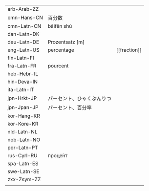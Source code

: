 | | | |
|-|-|-|
| arb-Arab-ZZ |  |  |
| cmn-Hans-CN | 百分数 |  |
| cmn-Latn-CN | bǎifēn shù |  |
| dan-Latn-DK |  |  |
| deu-Latn-DE | Prozentsatz [m] |  |
| eng-Latn-US | percentage | [[fraction]] |
| fin-Latn-FI |  |  |
| fra-Latn-FR | pourcent |  |
| heb-Hebr-IL |  |  |
| hin-Deva-IN |  |  |
| ita-Latn-IT |  |  |
| jpn-Hrkt-JP | パーセント、ひゃくぶんりつ |  |
| jpn-Jpan-JP | パーセント、百分率 |  |
| kor-Hang-KR |  |  |
| kor-Kore-KR |  |  |
| nld-Latn-NL |  |  |
| nob-Latn-NO |  |  |
| por-Latn-PT |  |  |
| rus-Cyrl-RU | проце́нт |  |
| spa-Latn-ES |  |  |
| swe-Latn-SE |  |  |
| zxx-Zsym-ZZ |  |  |
|  |  |  |
